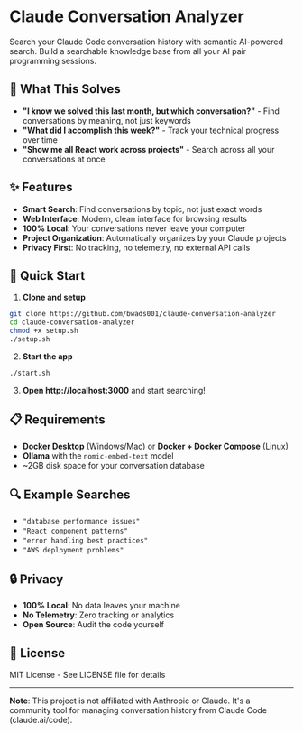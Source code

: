 # Claude Conversation Analyzer

Search your Claude Code conversation history with semantic AI-powered search. Build a searchable knowledge base from all your AI pair programming sessions.

## 🎯 What This Solves

- **"I know we solved this last month, but which conversation?"** - Find conversations by meaning, not just keywords
- **"What did I accomplish this week?"** - Track your technical progress over time  
- **"Show me all React work across projects"** - Search across all your conversations at once

## ✨ Features

- **Smart Search**: Find conversations by topic, not just exact words
- **Web Interface**: Modern, clean interface for browsing results
- **100% Local**: Your conversations never leave your computer
- **Project Organization**: Automatically organizes by your Claude projects
- **Privacy First**: No tracking, no telemetry, no external API calls

## 🚀 Quick Start

1. **Clone and setup**
```bash
git clone https://github.com/bwads001/claude-conversation-analyzer
cd claude-conversation-analyzer
chmod +x setup.sh
./setup.sh
```

2. **Start the app**  
```bash
./start.sh
```

3. **Open http://localhost:3000** and start searching!

## 📋 Requirements

- **Docker Desktop** (Windows/Mac) or **Docker + Docker Compose** (Linux)
- **Ollama** with the `nomic-embed-text` model
- ~2GB disk space for your conversation database

## 🔍 Example Searches

- `"database performance issues"`
- `"React component patterns"`
- `"error handling best practices"`
- `"AWS deployment problems"`

## 🔒 Privacy

- **100% Local**: No data leaves your machine
- **No Telemetry**: Zero tracking or analytics
- **Open Source**: Audit the code yourself

## 📝 License

MIT License - See LICENSE file for details

---

**Note**: This project is not affiliated with Anthropic or Claude. It's a community tool for managing conversation history from Claude Code (claude.ai/code).